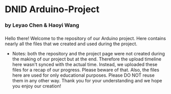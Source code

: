 # DNID Arduino-Project 
### by Leyao Chen & Haoyi Wang
###
Hello there! 
Welcome to the repository of our Arduino project. Here contains nearly all the files that we created and used during the project.

- Notes: both the repository and the project page were not created during the making of our project but at the end. Therefore the upload timeline here wasn't synced with the actual time. Instead, we uploaded these files for a recap of our progress. Please beware of that. Also, the files here are used for only educational purposes. Please DO NOT reuse them in any other way. Thank you for your understanding and we hope you enjoy our creation!
